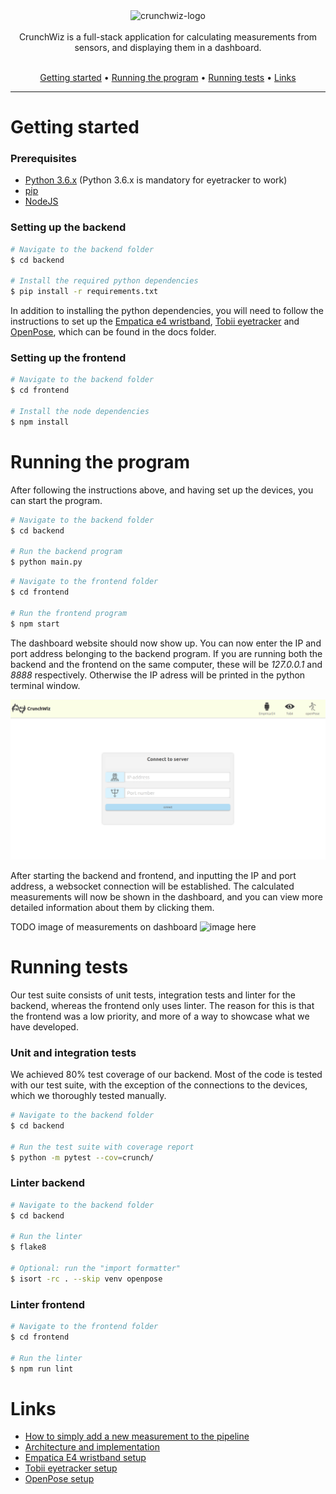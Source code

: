<div align="center">
  <img src="https://i.imgur.com/MJT7kl6.png" alt="crunchwiz-logo" width="300">
<br>
<br>
CrunchWiz is a full-stack application for calculating measurements from sensors, and displaying them in a dashboard.
<br>
<br>
<p align="center">
  <a href="#getting-started">Getting started</a> •
  <a href="#running-the-program">Running the program</a> •
  <a href="#running-tests">Running tests</a> •
  <a href="#links">Links</a>
</p>
</div>

---

# Getting started

### Prerequisites
- [Python 3.6.x](https://www.python.org/downloads/) (Python 3.6.x is mandatory for eyetracker to work)
- [pip](https://pypi.org/project/pip/)
- [NodeJS](https://nodejs.org/en/)


### Setting up the backend
```bash
# Navigate to the backend folder
$ cd backend

# Install the required python dependencies
$ pip install -r requirements.txt
```

In addition to installing the python dependencies, you will need to follow the instructions to set up the
[Empatica e4 wristband](docs/empatica_setup.md), [Tobii eyetracker](docs/eyetracker_setup.md) and
[OpenPose](docs/openpose_setup.md), which can be found in the docs folder.

### Setting up the frontend
```bash
# Navigate to the backend folder
$ cd frontend

# Install the node dependencies
$ npm install
```

# Running the program
After following the instructions above, and having set up the devices, you can start the program.
```bash
# Navigate to the backend folder
$ cd backend

# Run the backend program
$ python main.py
```
```bash
# Navigate to the frontend folder
$ cd frontend

# Run the frontend program
$ npm start
```
The dashboard website should now show up. You can now enter the IP and port address
belonging to the backend program. If you are running both the backend and the frontend on the
same computer, these will be *127.0.0.1* and *8888* respectively. Otherwise the IP adress
will be printed in the python terminal window.

![image here](docs/img/frontend-connect.png)

After starting the backend and frontend, and inputting the IP and port address, a websocket connection
will be established. The calculated measurements will now be shown in the dashboard, and you can
view more detailed information about them by clicking them.

TODO image of measurements on dashboard
![image here](docs/img/)

# Running tests
Our test suite consists of unit tests, integration tests and linter for the backend, whereas the
frontend only uses linter. The reason for this is that the frontend was a low priority,
and more of a way to showcase what we have developed.

### Unit and integration tests
We achieved 80% test coverage of our backend. Most of the code is tested with our test suite, with the
exception of the connections to the devices, which we thoroughly tested manually.
```bash
# Navigate to the backend folder
$ cd backend

# Run the test suite with coverage report
$ python -m pytest --cov=crunch/
```

### Linter backend
```bash
# Navigate to the backend folder
$ cd backend

# Run the linter
$ flake8

# Optional: run the "import formatter"
$ isort -rc . --skip venv openpose
```

### Linter frontend
```bash
# Navigate to the frontend folder
$ cd frontend

# Run the linter
$ npm run lint
```

# Links
- [How to simply add a new measurement to the pipeline](docs/new_measurement.md)
- [Architecture and implementation](docs/architecture.md)
- [Empatica E4 wristband setup](docs/empatica_setup.md)
- [Tobii eyetracker setup](docs/eyetracker_setup.md)
- [OpenPose setup](docs/openpose_setup.md)
